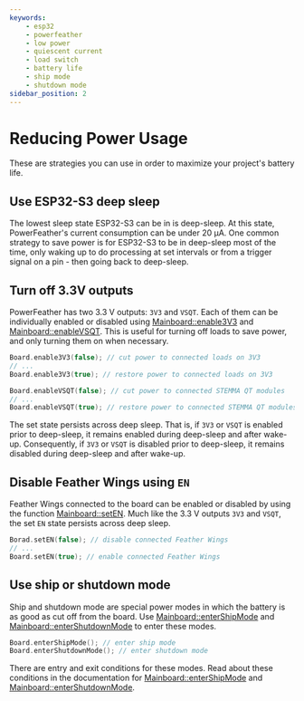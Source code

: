 ```yaml
---
keywords:
    - esp32
    - powerfeather
    - low power
    - quiescent current
    - load switch
    - battery life
    - ship mode
    - shutdown mode
sidebar_position: 2
---
```


# Reducing Power Usage

These are strategies you can use in order to maximize your project's battery life.

## Use ESP32-S3 deep sleep

The lowest sleep state ESP32-S3 can be in is deep-sleep. At this state, PowerFeather's current consumption can be under 20 μA.
One common strategy to save power is for ESP32-S3 to be in deep-sleep most of the time, only waking up to do processing at set intervals or
from a trigger signal on a pin - then going back to deep-sleep.

## Turn off 3.3V outputs

PowerFeather has two 3.3 V outputs: `3V3` and `VSQT`. Each of them can be individually
enabled or disabled using [Mainboard::enable3V3](../sdk/api/mainboard.md#result-enable3v3bool-enable)
and [Mainboard::enableVSQT](../sdk/api/mainboard.md#result-enablevsqtbool-enable).
This is useful for turning off loads to save power, and only turning them on when necessary.

```cpp
Board.enable3V3(false); // cut power to connected loads on 3V3
// ...
Board.enable3V3(true); // restore power to connected loads on 3V3
```

```cpp
Board.enableVSQT(false); // cut power to connected STEMMA QT modules
// ...
Board.enableVSQT(true); // restore power to connected STEMMA QT modules
```

The set state persists across deep sleep. That is, if `3V3` or `VSQT` is enabled prior to deep-sleep,
it remains enabled during deep-sleep and after wake-up. Consequently, if `3V3` or `VSQT` is disabled
prior to deep-sleep, it remains disabled during deep-sleep and after wake-up.

## Disable Feather Wings using `EN`

Feather Wings connected to the board can be enabled or disabled by using the function
[Mainboard::setEN](../sdk/api/mainboard.md#result-setenbool-high). Much like the 3.3 V outputs `3V3` and
`VSQT`, the set `EN` state persists across deep sleep.

```cpp
Borad.setEN(false); // disable connected Feather Wings
// ...
Board.setEN(true); // enable connected Feather Wings
```

## Use ship or shutdown mode

Ship and shutdown mode are special power modes in which the battery is as good as cut off
from the board. Use [Mainboard::enterShipMode](../sdk/api/mainboard.md#result-entershipmode)
and [Mainboard::enterShutdownMode](../sdk/api/mainboard.md#result-entershutdownmode) to enter these
modes.

```cpp
Board.enterShipMode(); // enter ship mode
Board.enterShutdownMode(); // enter shutdown mode
```

There are entry and exit conditions for these modes. Read about these conditions in the
documentation for [Mainboard::enterShipMode](../sdk/api/mainboard.md#result-entershipmode) and 
[Mainboard::enterShutdownMode](../sdk/api/mainboard.md#result-entershutdownmode).